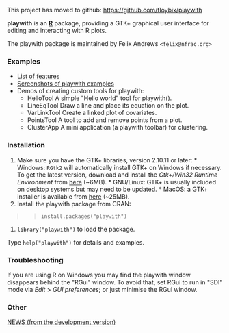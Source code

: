 This project has moved to github: https://github.com/floybix/playwith

**playwith** is an **[R](http://www.R-project.org/)** package, providing a GTK+ graphical user interface for editing and interacting with R plots.

The playwith package is maintained by Felix Andrews `<felix@nfrac.org>`

### Examples ###
  * [List of features](http://code.google.com/p/playwith/wiki/Features)
  * [Screenshots of playwith examples](http://code.google.com/p/playwith/wiki/Screenshots)
  * Demos of creating custom tools for playwith:
    * HelloTool A simple "Hello world" tool for playwith().
    * LineEqTool Draw a line and place its equation on the plot.
    * VarLinkTool Create a linked plot of covariates.
    * PointsTool A tool to add and remove points from a plot.
    * ClusterApp A mini application (a playwith toolbar) for clustering.

### Installation ###
  1. Make sure you have the GTK+ libraries, version 2.10.11 or later:
    * Windows: `RGtk2` will automatically install GTK+ on Windows if necessary. To get the latest version, download and install the _Gtk+/Win32 Runtime Environment_ from [here](http://gladewin32.sourceforge.net/) (~6MB).
    * GNU/Linux: GTK+ is usually included on desktop systems but may need to be updated.
    * MacOS: a GTK+ installer is available from [here](http://r.research.att.com/#other) (~25MB).
  1. Install the playwith package from CRAN:
> > `install.packages("playwith")`
  1. `library("playwith")` to load the package.

Type `help("playwith")` for details and examples.

### Troubleshooting ###

If you are using R on Windows you may find the playwith window disappears behind the "RGui" window. To avoid that, set RGui to run in "SDI" mode via _Edit_ > _GUI preferences_; or just minimise the RGui window.

### Other ###

[NEWS (from the development version)](http://code.google.com/p/playwith/source/browse/trunk/inst/NEWS)